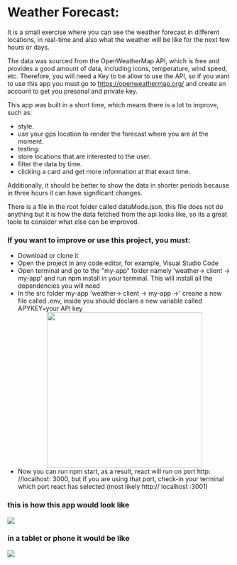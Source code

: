 # Weather Forecast:

It is a small exercise where you can see the weather forecast in different locations, in real-time and also what the weather will be like for the next few hours or days.

The data was sourced from the OpenWeatherMap API, which is free and provides a good amount of data, including icons, temperature, wind speed, etc. Therefore, you will need a Key to be allow to use the API, so if you want to use this app you must go to https://openweathermap.org/ and create an account to get you presonal and private key.

This app was built in a short time, which means there is a lot to improve, such as:
- style.
- use your gps location to render the forecast where you are at the moment.
- testing.
- store locations that are interested to the user.
- filter the data by time.
- clicking a card and get more information at that exact time.

Additionally, it should be better to show the data in shorter periods because in three hours it can have significant changes.

There is a file in the root folder called dataMode.json, this file does not do anything but it is how the data fetched from the api looks like, so its a great toole to consider what else can be improved. 



<h3>If you want to improve or use this project, you must:</h3>

<ul>
  <li>Download or clone it</li>
   <li>Open the project in any code editor, for example, Visual Studio Code</li>
   <li>Open terminal and go to the "my-app" folder namely 'weather-> client -> my-app' and run npm install in your terminal. This will install all the dependencies you will need</li>
   <li>In the src folder my-app 'weather-> client -> my-app ->' creane a new file called .env, inside you should declare a new variable called APYKEY=your API key
     <div align="center">
<img src="https://user-images.githubusercontent.com/69245960/116479883-ac9a3680-a880-11eb-8966-4ab8853c2a45.png" width="350"></img>
</div>
</li>
   <li>Now you can run npm start, as a result, react will run on port http: //localhost: 3000, but if you are using that port, check-in your terminal which port react has selected (most likely http:// localhost :3001)</li>

</ul>





<h3>this is how this app would look like</h3>
<img src="https://user-images.githubusercontent.com/69245960/116417939-ff9dca80-a83b-11eb-8861-eba779e189ae.png"></img>


<h3>in a tablet or phone it would be like</h3>
<img src="https://user-images.githubusercontent.com/69245960/116417943-00cef780-a83c-11eb-965e-3b86baceea7f.png"></img>
